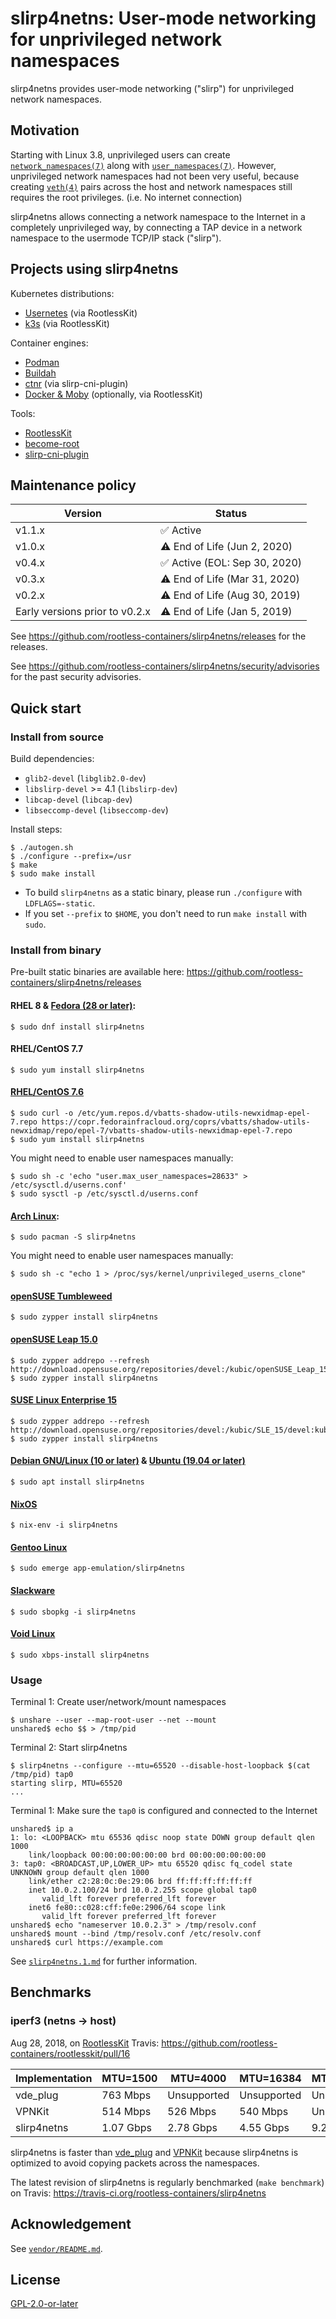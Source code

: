 # slirp4netns: User-mode networking for unprivileged network namespaces 

slirp4netns provides user-mode networking ("slirp") for unprivileged network namespaces.

## Motivation

Starting with Linux 3.8, unprivileged users can create [`network_namespaces(7)`](http://man7.org/linux/man-pages/man7/network_namespaces.7.html) along with [`user_namespaces(7)`](http://man7.org/linux/man-pages/man7/user_namespaces.7.html).
However, unprivileged network namespaces had not been very useful, because creating [`veth(4)`](http://man7.org/linux/man-pages/man4/veth.4.html) pairs across the host and network namespaces still requires the root privileges. (i.e. No internet connection)

slirp4netns allows connecting a network namespace to the Internet in a completely unprivileged way, by connecting a TAP device in a network namespace to the usermode TCP/IP stack ("slirp").

## Projects using slirp4netns

Kubernetes distributions:
* [Usernetes](https://github.com/rootless-containers/usernetes) (via RootlessKit)
* [k3s](https://k3s.io) (via RootlessKit)

Container engines:
* [Podman](https://github.com/containers/libpod)
* [Buildah](https://github.com/containers/buildah)
* [ctnr](https://github.com/mgoltzsche/ctnr) (via slirp-cni-plugin)
* [Docker & Moby](https://get.docker.com/rootless) (optionally, via RootlessKit)

Tools:
* [RootlessKit](https://github.com/rootless-containers/rootlesskit)
* [become-root](https://github.com/giuseppe/become-root)
* [slirp-cni-plugin](https://github.com/mgoltzsche/slirp-cni-plugin)

## Maintenance policy

Version                        | Status
-------------------------------|------------------------------------------------------------------------
v1.1.x                         | :white_check_mark: Active
v1.0.x                         | :warning: End of Life (Jun 2, 2020)
v0.4.x                         | :white_check_mark: Active (EOL: Sep 30, 2020)
v0.3.x                         | :warning: End of Life (Mar 31, 2020)
v0.2.x                         | :warning: End of Life (Aug 30, 2019)
Early versions prior to v0.2.x | :warning: End of Life (Jan 5, 2019)

See https://github.com/rootless-containers/slirp4netns/releases for the releases.

See https://github.com/rootless-containers/slirp4netns/security/advisories for the past security advisories.

## Quick start

### Install from source

Build dependencies:
* `glib2-devel` (`libglib2.0-dev`)
* `libslirp-devel` >= 4.1 (`libslirp-dev`)
* `libcap-devel` (`libcap-dev`)
* `libseccomp-devel` (`libseccomp-dev`)

Install steps:

```console
$ ./autogen.sh
$ ./configure --prefix=/usr
$ make
$ sudo make install
```

* To build `slirp4netns` as a static binary, please run `./configure` with `LDFLAGS=-static`.
* If you set `--prefix` to `$HOME`, you don't need to run `make install` with `sudo`.

### Install from binary

Pre-built static binaries are available here: https://github.com/rootless-containers/slirp4netns/releases

#### RHEL 8 & [Fedora (28 or later)](https://src.fedoraproject.org/rpms/slirp4netns):

```console
$ sudo dnf install slirp4netns
```

#### RHEL/CentOS 7.7

```console
$ sudo yum install slirp4netns
```

#### [RHEL/CentOS 7.6](https://copr.fedorainfracloud.org/coprs/vbatts/shadow-utils-newxidmap/)

```console
$ sudo curl -o /etc/yum.repos.d/vbatts-shadow-utils-newxidmap-epel-7.repo https://copr.fedorainfracloud.org/coprs/vbatts/shadow-utils-newxidmap/repo/epel-7/vbatts-shadow-utils-newxidmap-epel-7.repo
$ sudo yum install slirp4netns
```

You might need to enable user namespaces manually:
```console
$ sudo sh -c 'echo "user.max_user_namespaces=28633" > /etc/sysctl.d/userns.conf'
$ sudo sysctl -p /etc/sysctl.d/userns.conf
```

#### [Arch Linux](https://www.archlinux.org/packages/community/x86_64/slirp4netns/):

```console
$ sudo pacman -S slirp4netns
```

You might need to enable user namespaces manually:
```console
$ sudo sh -c "echo 1 > /proc/sys/kernel/unprivileged_userns_clone"
```

#### [openSUSE Tumbleweed](https://build.opensuse.org/package/show/openSUSE%3AFactory/slirp4netns)

```console
$ sudo zypper install slirp4netns
```

#### [openSUSE Leap 15.0](https://build.opensuse.org/package/show/devel%3Akubic/slirp4netns)

```console
$ sudo zypper addrepo --refresh http://download.opensuse.org/repositories/devel:/kubic/openSUSE_Leap_15.0/devel:kubic.repo
$ sudo zypper install slirp4netns
```

#### [SUSE Linux Enterprise 15](https://build.opensuse.org/package/show/devel%3Akubic/slirp4netns)

```console
$ sudo zypper addrepo --refresh http://download.opensuse.org/repositories/devel:/kubic/SLE_15/devel:kubic.repo
$ sudo zypper install slirp4netns
```

#### [Debian GNU/Linux (10 or later)](https://packages.debian.org/buster/slirp4netns) & [Ubuntu (19.04 or later)](https://packages.ubuntu.com/disco/slirp4netns)

```console
$ sudo apt install slirp4netns
```

#### [NixOS](https://github.com/NixOS/nixpkgs/tree/master/pkgs/tools/networking/slirp4netns)

```console
$ nix-env -i slirp4netns
```

#### [Gentoo Linux](https://packages.gentoo.org/packages/app-emulation/slirp4netns)

```console
$ sudo emerge app-emulation/slirp4netns
```

#### [Slackware](https://git.slackbuilds.org/slackbuilds/tree/network/slirp4netns)

```console
$ sudo sbopkg -i slirp4netns
```

#### [Void Linux](https://github.com/void-linux/void-packages/tree/master/srcpkgs/slirp4netns)

```console
$ sudo xbps-install slirp4netns
```

### Usage

Terminal 1: Create user/network/mount namespaces
```console
$ unshare --user --map-root-user --net --mount
unshared$ echo $$ > /tmp/pid
```

Terminal 2: Start slirp4netns
```console
$ slirp4netns --configure --mtu=65520 --disable-host-loopback $(cat /tmp/pid) tap0
starting slirp, MTU=65520
...
```

Terminal 1: Make sure the `tap0` is configured and connected to the Internet
```console
unshared$ ip a
1: lo: <LOOPBACK> mtu 65536 qdisc noop state DOWN group default qlen 1000
    link/loopback 00:00:00:00:00:00 brd 00:00:00:00:00:00
3: tap0: <BROADCAST,UP,LOWER_UP> mtu 65520 qdisc fq_codel state UNKNOWN group default qlen 1000
    link/ether c2:28:0c:0e:29:06 brd ff:ff:ff:ff:ff:ff
    inet 10.0.2.100/24 brd 10.0.2.255 scope global tap0
       valid_lft forever preferred_lft forever
    inet6 fe80::c028:cff:fe0e:2906/64 scope link 
       valid_lft forever preferred_lft forever
unshared$ echo "nameserver 10.0.2.3" > /tmp/resolv.conf
unshared$ mount --bind /tmp/resolv.conf /etc/resolv.conf
unshared$ curl https://example.com
```

See [`slirp4netns.1.md`](slirp4netns.1.md) for further information.

## Benchmarks

### iperf3 (netns -> host)

Aug 28, 2018, on [RootlessKit](https://github.com/rootless-containers/rootlesskit) Travis: https://github.com/rootless-containers/rootlesskit/pull/16

Implementation |  MTU=1500  |  MTU=4000  |  MTU=16384  |  MTU=65520
---------------|------------|------------|-------------|------------
vde_plug       |  763 Mbps  |Unsupported | Unsupported | Unsupported
VPNKit         |  514 Mbps  |  526 Mbps  |   540 Mbps  | Unsupported
slirp4netns    | 1.07 Gbps  | 2.78 Gbps  |  4.55 Gbps  |  9.21 Gbps

slirp4netns is faster than [vde_plug](https://github.com/rd235/vdeplug_slirp) and [VPNKit](https://github.com/moby/vpnkit) because slirp4netns is optimized to avoid copying packets across the namespaces.

The latest revision of slirp4netns is regularly benchmarked (`make benchmark`) on Travis: https://travis-ci.org/rootless-containers/slirp4netns

## Acknowledgement
See [`vendor/README.md`](./vendor/README.md).

## License
[GPL-2.0-or-later](COPYING)
